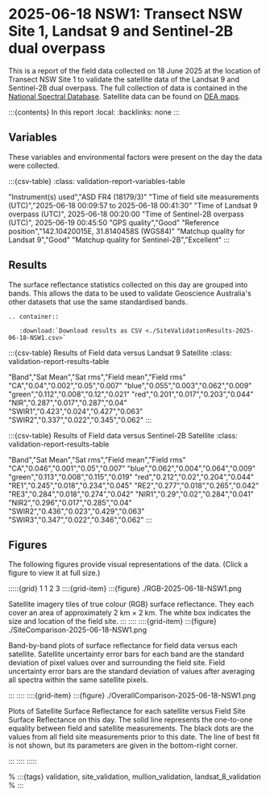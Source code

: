 # 2025-06-18 NSW1: Transect NSW Site 1, Landsat 9 and Sentinel-2B dual overpass

This is a report of the field data collected on 18 June 2025 at the location of Transect NSW Site 1
to validate the satellite data of the Landsat 9 and Sentinel-2B dual overpass.
The full collection of data is contained in the [National Spectral Database](https://www.ga.gov.au/scientific-topics/dea/dea-data-and-products/national-spectral-database).
Satellite data can be found on [DEA maps](https://maps.dea.ga.gov.au/#share=s-i2o7JwB5gvXOQefhMmTLJaA14b0).

:::{contents} In this report
:local:
:backlinks: none
:::

## Variables

These variables and environmental factors were present on the day the data were collected.

:::{csv-table}
:class: validation-report-variables-table

"Instrument(s) used","ASD FR4 (18179/3)"
"Time of field site measurements (UTC)","2025-06-18 00:09:57 to 2025-06-18 00:41:30"
"Time of Landsat 9 overpass (UTC)", 2025-06-18 00:20:00
"Time of Sentinel-2B overpass (UTC)", 2025-06-19 00:45:50
"GPS quality","Good"
"Reference position","142.10420015E, 31.8140458S (WGS84)"
"Matchup quality for Landsat 9","Good"
"Matchup quality for Sentinel-2B","Excellent"
:::

## Results

The surface reflectance statistics collected on this day are grouped into bands.
This allows the data to be used to validate Geoscience Australia's other datasets that use the same standardised bands.

```{eval-rst}
.. container:: 

   :download:`Download results as CSV <./SiteValidationResults-2025-06-18-NSW1.csv>`
```

:::{csv-table} Results of Field data versus Landsat 9 Satellite
:class: validation-report-results-table

"Band","Sat Mean","Sat rms","Field mean","Field rms"
"CA","0.04","0.002","0.05","0.007"
"blue","0.055","0.003","0.062","0.009"
"green","0.112","0.008","0.12","0.021"
"red","0.201","0.017","0.203","0.044"
"NIR","0.287","0.017","0.287","0.04"
"SWIR1","0.423","0.024","0.427","0.063"
"SWIR2","0.337","0.022","0.345","0.062"
:::

:::{csv-table} Results of Field data versus Sentinel-2B Satellite
:class: validation-report-results-table

"Band","Sat Mean","Sat rms","Field mean","Field rms"
"CA","0.046","0.001","0.05","0.007"
"blue","0.062","0.004","0.064","0.009"
"green","0.113","0.008","0.115","0.019"
"red","0.212","0.02","0.204","0.044"
"RE1","0.245","0.018","0.234","0.045"
"RE2","0.277","0.018","0.265","0.042"
"RE3","0.284","0.018","0.274","0.042"
"NIR1","0.29","0.02","0.284","0.041"
"NIR2","0.296","0.017","0.285","0.04"
"SWIR2","0.436","0.023","0.429","0.063"
"SWIR3","0.347","0.022","0.346","0.062"
:::

## Figures

The following figures provide visual representations of the data. (Click a figure to view it at full size.)

:::::{grid} 1 1 2 3
::::{grid-item}
:::{figure} ./RGB-2025-06-18-NSW1.png

Satellite imagery tiles of true colour (RGB) surface reflectance.
They each cover an area of approximately 2&nbsp;km &times; 2&nbsp;km.
The white box indicates the size and location
of the field site.
:::
::::
::::{grid-item}
:::{figure} ./SiteComparison-2025-06-18-NSW1.png

Band-by-band plots of surface reflectance for field data versus each satellite.
Satellite uncertainty error bars for each band are the standard deviation
of pixel values over and surrounding the field site.
Field uncertainty error bars are the standard deviation of values after
averaging all spectra within the same satellite pixels.

:::
::::
::::{grid-item}
:::{figure} ./OverallComparison-2025-06-18-NSW1.png

Plots of Satellite Surface Reflectance for each satellite versus Field Site Surface Reflectance on this day.
The solid line represents the one-to-one equality between field and satellite measurements.
The black dots are the values from all field site measurements prior to this date.
The line of best fit is not shown, but its parameters are given in the bottom-right corner.

:::
::::
:::::

% :::{tags} validation, site_validation, mullion_validation, landsat_8_validation
% :::
    